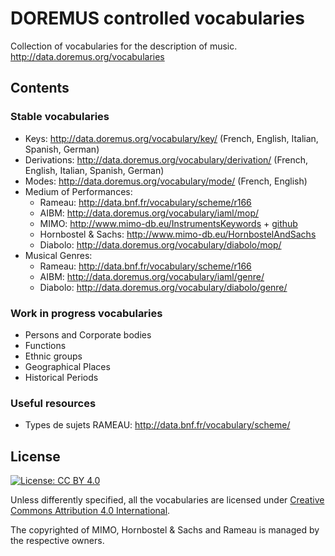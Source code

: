 DOREMUS controlled vocabularies
========

Collection of vocabularies for the description of music. http://data.doremus.org/vocabularies


## Contents

### Stable vocabularies

* Keys: http://data.doremus.org/vocabulary/key/ (French, English, Italian, Spanish, German)
* Derivations: http://data.doremus.org/vocabulary/derivation/ (French, English, Italian, Spanish, German)
* Modes: http://data.doremus.org/vocabulary/mode/ (French, English)
* Medium of Performances:
  * Rameau: http://data.bnf.fr/vocabulary/scheme/r166
  * AIBM: http://data.doremus.org/vocabulary/iaml/mop/
  * MIMO: http://www.mimo-db.eu/InstrumentsKeywords + [github](https://github.com/philharmoniedeparis/mimo)
  * Hornbostel & Sachs: http://www.mimo-db.eu/HornbostelAndSachs
  * Diabolo: http://data.doremus.org/vocabulary/diabolo/mop/
* Musical Genres:
  * Rameau: http://data.bnf.fr/vocabulary/scheme/r166
  * AIBM: http://data.doremus.org/vocabulary/iaml/genre/
  * Diabolo: http://data.doremus.org/vocabulary/diabolo/genre/

### Work in progress vocabularies

* Persons and Corporate bodies
* Functions
* Ethnic groups
* Geographical Places
* Historical Periods

### Useful resources

* Types de sujets RAMEAU: http://data.bnf.fr/vocabulary/scheme/

## License

[![License: CC BY 4.0](https://img.shields.io/badge/License-CC%20BY%204.0-lightgrey.svg)](https://creativecommons.org/licenses/by/4.0/)

Unless differently specified, all the vocabularies are licensed under [Creative Commons Attribution 4.0 International](https://creativecommons.org/licenses/by/4.0/).

The copyrighted of MIMO, Hornbostel & Sachs and Rameau is managed by the respective owners.
